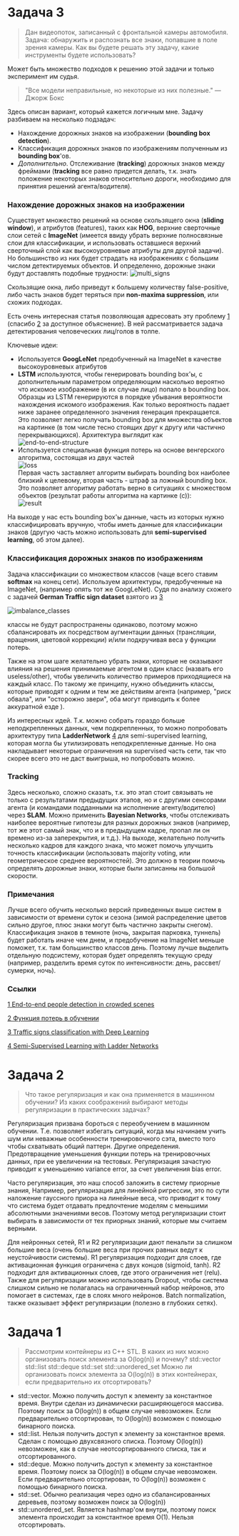 # Задача 3 
> Дан видеопоток, записанный с фронтальной камеры автомобиля. Задача: обнаружить и распознать все знаки, попавшие в поле зрения камеры. Как вы будете решать эту задачу, какие инструменты будете использовать? 

Может быть множество подходов к решению этой задачи и только эксперимент им судья. 

> "Все модели неправильные, но некоторые из них полезные." — Джорж Бокс 

Здесь описан вариант, который кажется логичным мне. 
Задачу разбиваем на несколько подзадач: 

- Нахождение дорожных знаков на изображении (**bounding box detection**). 
- Классификация дорожных знаков по изображениям полученным из **bounding box**'ов.  
- *Дополнительно*. Отслеживание (**tracking**) дорожных знаков между фреймами (**tracking** все равно придется делать, т.к. знать положение некоторых знаков относительно дороги, необходимо для принятия решений агента/водителя). 

### Нахождение дорожных знаков на изображении 
Существует множество решений на основе скользящего окна (**sliding window**), и атрибутов (features), таких как **HOG**, верхние сверточные слои сетей с **ImageNet** (имеется ввиду убрать верхние полносвязные слои для классификации, и использовать оставшиеся верхний сверточный слой как высокоуровневые атрибуты для другой задачи). Но большинство из них будет страдать на изображениях с большим числом детектируемых объектов. И определенно, дорожные знаки будут доставлять подобные трудности: ![multi_signs](https://github.com/rb-kuddai/yd_drone/blob/master/img/traffic_signs_multi.jpg) 

Скользящие окна, либо приведут к большему количеству false-positive, либо часть знаков будет теряться при **non-maxima suppression**, или схожих подходах. 

Есть очень интересная статья позволяющая адресовать эту проблему [1](https://arxiv.org/pdf/1506.04878.pdf) (спасибо [2](http://cv-blog.ru/?p=72) за доступное объяснение). В ней рассматривается задача детектирования человеческих лиц/голов в толпе. 

Ключевые идеи: 

 - Используется **GoogLeNet** предобученный на ImageNet в качестве
   высокоуровневых атрибутов
 - **LSTM** используются, чтобы генерировать bounding box'ы, с дополнительным параметром определяющим насколько вероятно что искомое изображение (в их случае лицо) попало в bounding box. Образцы из LSTM генерируются в порядке убывания вероятности нахождения искомого изображения. Как только вероятность падает ниже заранее определенного значения генерация прекращается. Это позволяет легко получать bounding box для множества объектов на картинке (в том числе тесно стоящих друг к другу или частично перекрывающихся). Архитектура выглядит как <br />![end-to-end-structure](https://github.com/rb-kuddai/yd_drone/blob/master/img/end-to-end-structure.png) 
 - Используется специальная функция потерь на основе венгерского алгоритма, состоящая из двух частей <br /> ![loss](https://github.com/rb-kuddai/yd_drone/blob/master/img/loss_function.png) <br /> Первая часть заставляет алгоритм выбирать bounding box наиболее близкий к целевому, вторая часть - штраф за ложный bounding box. Это позволяет алгоритму работать верно в ситуациях с множеством объектов (результат работы алгоритма на картинке (с)): <br /> ![result](https://github.com/rb-kuddai/yd_drone/blob/master/img/result.png) <br /> 

На выходе у нас есть bounding box'ы данные, часть из которых нужно классифицировать вручную, чтобы иметь данные для классификации знаков (другую часть можно использовать для **semi-supervised learning**, об этом далее). 

### Классификация дорожных знаков по изображениям 
Задача классификации со множеством классов (чаще всего ставим **softmax** на конец сети). Используем архитектуры, предобученные на ImageNet, (например опять тот же GoogLeNet). Судя по анализу схожего с задачей **German Traffic sign dataset** взятого из [3](https://hackernoon.com/traffic-signs-classification-with-deep-learning-b0cb03e23efb#.i7nii4t8k) 

![imbalance_classes](https://github.com/rb-kuddai/yd_drone/blob/master/img/imbalance.png) 

классы не будут распространены одинаково, поэтому можно сбалансировать их посредством аугментации данных (трансляции, вращения, цветовой коррекции) и/или подкручивая веса у функции потерь. 

Также на этом шаге желательно убрать знаки, которые не оказывают влияния на решения принимаемые агентом в один класс (назвать его useless/other), чтобы увеличить количество примеров приходящиеся на каждый класс. По такому же принципу, нужно объединить классы, которые приводят к одним и тем же действиям агента (например, "риск обвала", или "осторожно звери", оба могут приводить к более аккуратной езде ). 

Из интересных идей. Т.к. можно собрать гораздо больше неподкрепленных данных, чем подкрепленных, то можно попробовать архитектуру типа **LadderNetwork** [4](https://arxiv.org/pdf/1507.02672.pdf) для semi-supervised learning, которая могла бы утилизировать неподкрепленные данные. Но она накладывает некоторые ограничения на supervised часть сети, так что скорее всего это не даст выигрыша, но попробовать можно. 

### Tracking 
Здесь несколько, сложно сказать, т.к. это этап стоит связывать не только с результатами предыдущих этапов, но и с другими сенсорами агента (и командами подданными на исполнение агенту/водителю) через **SLAM**. Можно применить **Bayesian Networks**, чтобы отслеживать наиболее вероятные гипотезы для разных дорожных знаков (например, тот же этот самый знак, что и в предыдущем кадре, пропал ли он времено из-за заперекрытия, и т.д.). На выходе, желательно получить несколько кадров для каждого знака, что может помочь улучшить точность классификации (использовать majority voting, или геометрическое среднее вероятностей). Это должно в теории помочь определять дорожные знаки, которые были записанны на большой скорости.

### Примечания 
Лучше всего обучить несколько версий приведенных выше систем в зависимости от времени суток и сезона (зимой распределение цветов сильно другое, плюс знаки могут быть частично закрыты снегом). Классификация знаков в темноте (ночь, закрытая парковка, туннель) будет работать иначе чем днем, и предобучение на ImageNet меньше поможет, т.к. там большинство классов день. Поэтому лучше выделить отдельную подсистему, которая будет определять текущую среду (например, разделить время суток по интенсивности: день, рассвет/сумерки, ночь). 

### Ссылки 
[1 End-to-end people detection in crowded scenes](https://arxiv.org/pdf/1506.04878.pdf) 

[2 Функция потерь в обучении](http://cv-blog.ru/?p=72) 

[3 Traffic signs classification with Deep Learning](https://hackernoon.com/traffic-signs-classification-with-deep-learning-b0cb03e23efb#.i7nii4t8k) 

[4 Semi-Supervised Learning with Ladder Networks](https://arxiv.org/pdf/1507.02672.pdf) 

# Задача 2 
> Что такое регуляризация и как она применяется в машинном обучении? Из каких соображений выбирают методы регуляризации в практических задачах? 

Регуляризация призвана бороться с переобучением в машинном обучении. Т.е. позволяет избегать ситуаций, когда мы начинаем учить шум или неважные особенности тренировочного сэта, вместо того чтобы схватывать общий паттерн. Другие определения. Предотвращение уменьшения функции потерь на тренировочных данных, при ее увеличении на тестовых. Регуляризация зачастую приводит к уменьшению variance error, за счет увеличения bias error. 

Часто регуляризация, это наш способ заложить в систему приорные знания, Например, регуляризация для линейной ригрессии, это по сути наложение гауссного приора на линейные веса, что приводит к тому что система будет отдавать предпочтение моделям с меньшими абсолютными значениями весов. Поэтому метод регуляризации стоит выбирать в зависимости от тех приорных знаний, которые мы считаем верными. 

Для нейронных сетей, R1 и R2 регуляризации дают пенальти за слишком большие веса (очень большие веса при прочих равных ведут к неустойчивости системы). R1 регуляризация подходит для слоев, где активационная функция ограничена с двух концов (sigmoid, tanh). R2 подходит для активационных слоев, где этого ограничения нет (relu). Также для регуляризации можно использовать Dropout, чтобы система слишком сильно не полагалась на ограниченный набор нейронов, это помогает в системах, где в слоях много нейронов. Batch normalization, также оказывает эффект регуляризации (полезно в глубоких сетях). 

# Задача 1
> 	Рассмотрим контейнеры из C++ STL. В каких из них можно организовать поиск элемента за O(log(n)) и почему?
std::vector
std::list
std::deque
std::set
std::unordered_set
Можно ли организовать поиск элемента за O(log(n)) в этих контейнерах, если предварительно их отсортировать?

* std::vector. Можно получить доступ к элементу за константное время. Внутри сделан из динамически расширяющегося массива. Поэтому поиск за O(log(n)) в общем случае невозможен. Если предварительно отсортирован, то  O(log(n)) возможен с помощью бинарного поиска.
* std::list. Нельзя получить доступ к элементу за константное время. Сделан с помощью двухсвязного списка. Поэтому O(log(n))  невозможен, как в случае неотсортированного списка, так и отсортированного.
* std::deque. Можно получить доступ к элементу за константное время. Поэтому поиск за O(log(n)) в общем случае невозможен. Если предварительно отсортирован, то  O(log(n)) возможен с помощью бинарного поиска.
* std::set. Обычно реализация через одно из сбалансированных деревьев, поэтому возможен поиск за O(log(n))
* std::unordered_set. Является hashmap'ом внутри, поэтому поиск элемента происходит за константное время O(1). Нельзя отсортировать.

